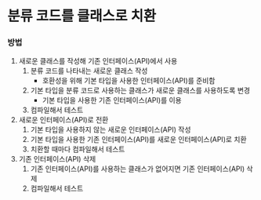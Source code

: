 # 분류 코드를 클래스로 치환

### 방법

1. 새로운 클래스를 작성해 기존 인터페이스(API)에서 사용
    1. 분류 코드를 나타내는 새로운 클래스 작성
        * 호환성을 위해 기본 타입을 사용한 인터페이스(API)를 준비함
    2. 기본 타입을 분류 코드로 사용하는 클래스가 새로운 클래스를 사용하도록 변경
        * 기본 타입을 사용한 기존 인터페이스(API)를 이용
    3. 컴파일해서 테스트
2. 새로운 인터페이스(API)로 전환
    1. 기본 타입을 사용하지 않는 새로운 인터페이스(API) 작성
    2. 기본 타입을 사용한 기존 인터페이스(API)를 새로운 인터페이스(API)로 치환
    3. 치환할 때마다 컴파일해서 테스트
3. 기존 인터페이스(API) 삭제
    1. 기존 인터페이스(API)를 사용하는 클래스가 없어지면 기존 인터페이스(API) 삭제
    2. 컴파일해서 테스트